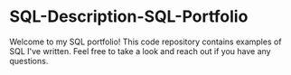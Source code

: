 # SQL-Description-SQL-Portfolio
Welcome to my SQL portfolio! This code repository contains examples of SQL I've written. Feel free to take a look and reach out if you have any questions.
